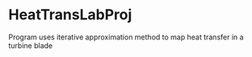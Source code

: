 # HeatTransLabProj
Program uses iterative approximation method to map heat transfer in a turbine blade